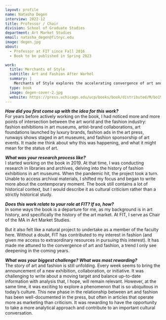 ```yaml
---
layout: profile
name: Natasha Degen
interview: 2022-12
title: Professor / Chair
division: School of Graduate Studies
department: Art Market Studies
email: natasha_degen@fitnyc.edu
image: degen.jpg
about:
  - Professor at FIT since Fall 2016
  - Book to be published in Spring 2023

work:
  title: Merchants of Style
  subtitle: Art and Fashion After Warhol
  summary: |
    Merchants of Style explores the accelerating convergence of art and fashion, looking at the interplay of artists and designers – and the role of institutions, both public and commercial – that has brought about this marriage of aesthetic industries. Natasha Degen argues that one figure more than any other anticipated this moment: Andy Warhol. Beginning with an overview of art and fashion’s deeply entwined histories before picking up where Warhol left off, Merchants of Style tells the story of art’s emboldened forays into commerce and fashion’s growing embrace of art. As the two industries draw closer together than ever before, this book addresses urgent questions about what the future holds.
  type: book
  image: degen-cover-2.jpg
  website: https://press.uchicago.edu/ucp/books/book/distributed/M/bo199165707.html
---
```

***How did you first come up with the idea for this work?***  
For years before actively working on the book, I had noticed more and more points of intersection between the art world and the fashion industry: fashion exhibitions in art museums, artist-brand collaborations, art foundations launched by luxury brands, fashion ads in the art press, runways shows staged in art museums, and fashion sponsorship of art events. It made me think about why this was happening, and what it might mean for the status of art. 

***What was your research process like?***  
I started working on the book in 2019. At that time, I was conducting research in libraries and archives, delving into the history of fashion exhibitions in art museums. When the pandemic hit, the project took a turn. Unable to access archival materials, I shifted my focus and began to write more about the contemporary moment. The book still contains a lot of historical context, but I would describe it as cultural criticism rather than a strictly historical study. 

***Does this work relate to your role at FIT? If so, how?***  
In some ways the book is a departure for me, as my background is in art history, and specifically the history of the art market. At FIT, I serve as Chair of the MA in Art Market Studies. 

But it also felt like a natural project to undertake as a member of the faculty here. Without a doubt, FIT has contributed to my interest in fashion (and given me access to extraordinary resources in pursuing this interest). It has made me attuned to the convergence of art and fashion, a trend I only see deepening in the coming years.

***What was your biggest challenge? What was most rewarding?***  
The story of art and fashion is still unfolding. Every week seems to bring the announcement of a new exhibition, collaboration, or initiative. It was challenging to write about a moving target and balance up-to-date information with analysis that, I hope, will remain relevant. However, at the same time, it was exciting to explore a phenomenon that is so ubiquitous in today’s culture. This new phase in the relationship between art and fashion has been well-documented in the press, but often in articles that operate more as marketing than criticism. It was rewarding to have the opportunity to take a more analytical approach and contribute to an important cultural conversation. 
